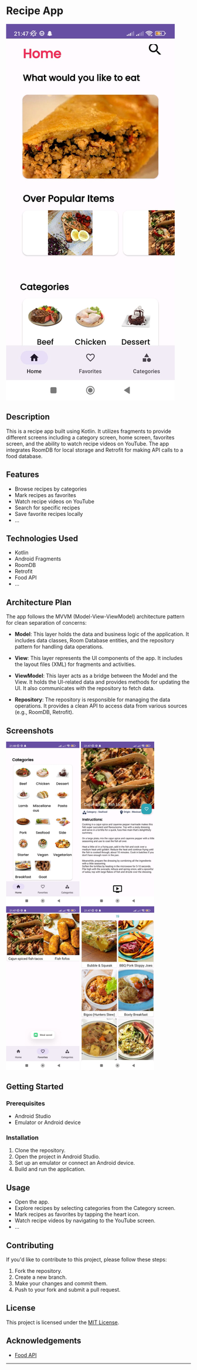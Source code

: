 # Recipe App

![App Screenshot](screenshots/home.jpeg)

## Description

This is a recipe app built using Kotlin. It utilizes fragments to provide different screens including a category screen, home screen, favorites screen, and the ability to watch recipe videos on YouTube. The app integrates RoomDB for local storage and Retrofit for making API calls to a food database.

## Features

- Browse recipes by categories
- Mark recipes as favorites
- Watch recipe videos on YouTube
- Search for specific recipes
- Save favorite recipes locally
- ...

## Technologies Used

- Kotlin
- Android Fragments
- RoomDB
- Retrofit
- Food API
- ...

## Architecture Plan

The app follows the MVVM (Model-View-ViewModel) architecture pattern for clean separation of concerns:

- **Model**: This layer holds the data and business logic of the application. It includes data classes, Room Database entities, and the repository pattern for handling data operations.

- **View**: This layer represents the UI components of the app. It includes the layout files (XML) for fragments and activities.

- **ViewModel**: This layer acts as a bridge between the Model and the View. It holds the UI-related data and provides methods for updating the UI. It also communicates with the repository to fetch data.

- **Repository**: The repository is responsible for managing the data operations. It provides a clean API to access data from various sources (e.g., RoomDB, Retrofit).

## Screenshots


<img src="screenshots/category.jpeg" alt="Screenshot 1" width="200"/>
<img src="screenshots/details.jpeg" alt="Screenshot 2" width="200"/>
<img src="screenshots/favorites.jpeg" alt="Screenshot 3" width="200"/>
<img src="screenshots/category-no.jpeg" alt="Screenshot 4" width="200"/>

## Getting Started

### Prerequisites

- Android Studio
- Emulator or Android device

### Installation

1. Clone the repository.
2. Open the project in Android Studio.
3. Set up an emulator or connect an Android device.
4. Build and run the application.

## Usage

- Open the app.
- Explore recipes by selecting categories from the Category screen.
- Mark recipes as favorites by tapping the heart icon.
- Watch recipe videos by navigating to the YouTube screen.
- ...

## Contributing

If you'd like to contribute to this project, please follow these steps:

1. Fork the repository.
2. Create a new branch.
3. Make your changes and commit them.
4. Push to your fork and submit a pull request.

## License

This project is licensed under the [MIT License](LICENSE).

## Acknowledgements

- [Food API](https://spoonacular.com/food-api)


---
